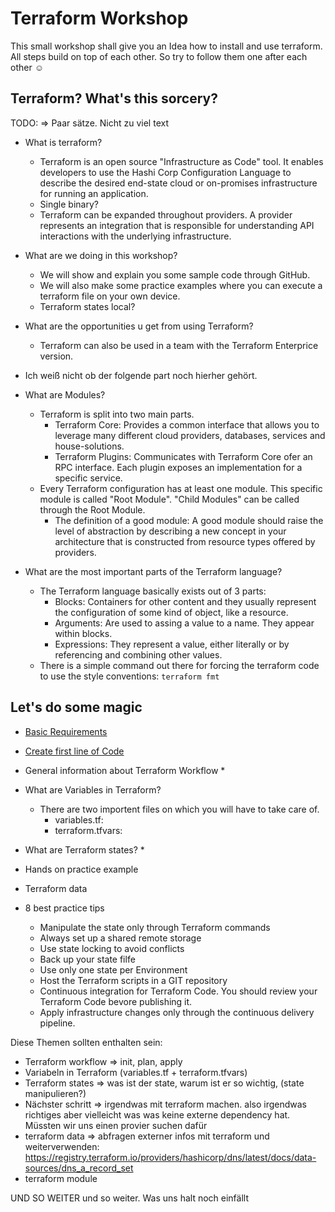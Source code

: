 # Terraform Workshop
This small workshop shall give you an Idea how to install and use terraform. All steps build on top of each other. So try to follow them one after each other :relaxed: 

## Terraform? What's this sorcery? 
TODO: => Paar sätze. Nicht zu viel text

* What is terraform?
    * Terraform is an open source "Infrastructure as Code" tool. It enables developers to use the Hashi Corp Configuration Language to describe the desired end-state cloud or on-promises infrastructure for running an application.
    * Single binary?
    * Terraform can be expanded throughout providers. A provider represents an integration that is responsible for understanding API interactions with the underlying infrastructure.

* What are we doing in this workshop?
    * We will show and explain you some sample code through GitHub. 
    * We will also make some practice examples where you can execute a terraform file on your own device.
    * Terraform states local?


* What are the opportunities u get from using Terraform?
    * Terraform can also be used in a team with the Terraform Enterprice version.
 
* Ich weiß nicht ob der folgende part noch hierher gehört.
* What are Modules?
    * Terraform is split into two main parts. 
        * Terraform Core: Provides a common interface that allows you to leverage many different cloud providers, databases, services and house-solutions.
        * Terraform Plugins: Communicates with Terraform Core ofer an RPC interface. Each plugin exposes an implementation for a specific service. 
    * Every Terraform configuration has at least one module. This specific module is called "Root Module". "Child Modules" can be called through the Root Module. 
        * The definition of a good module: A good module should raise the level of abstraction by describing a new concept in your architecture that is constructed from resource types offered by providers.

* What are the most important parts of the Terraform language? 
    * The Terraform language basically exists out of 3 parts:
        * Blocks: Containers for other content and they usually represent the configuration of some kind of object, like a resource.
        * Arguments: Are used to assing a value to a name. They appear within blocks.
        * Expressions: They represent a value, either literally or by referencing and combining other values.
    * There is a simple command out there for forcing the terraform code to use the style conventions:
    ` terraform fmt `
    

## Let's do some magic 

* [Basic Requirements](https://github.com/FullStackS-GmbH/terraform-workshop/blob/master/Grundlagen/1_Basic_Requirements.md)
* [Create first line of Code](https://github.com/FullStackS-GmbH/terraform-workshop/blob/master/Grundlagen/2_Create_First_Line_Of_Code.md)

* General information about Terraform Workflow
    * 

* What are Variables in Terraform?
    * There are two importent files on which you will have to take care of. 
        * variables.tf: 
        * terraform.tfvars: 

* What are Terraform states?
    * 

* Hands on practice example

* Terraform data

* 8 best practice tips
    * Manipulate the state only through Terraform commands
    * Always set up a shared remote storage
    * Use state locking to avoid conflicts
    * Back up your state filfe
    * Use only one state per Environment
    * Host the Terraform scripts in a GIT repository
    * Continuous integration for Terraform Code. You should review your Terraform Code bevore publishing it. 
    * Apply infrastructure changes only through the continuous delivery pipeline.




Diese Themen sollten enthalten sein:
* Terraform workflow => init, plan, apply
* Variabeln in Terraform (variables.tf + terraform.tfvars)
* Terraform states => was ist der state, warum ist er so wichtig, (state manipulieren?)
* Nächster schritt => irgendwas mit terraform machen. also irgendwas richtiges aber vielleicht was was keine externe dependency hat. Müssten wir uns einen provier suchen dafür
* terraform data => abfragen externer infos mit terraform und weiterverwenden: https://registry.terraform.io/providers/hashicorp/dns/latest/docs/data-sources/dns_a_record_set
* terraform module

UND SO WEITER und so weiter. Was uns halt noch einfällt

